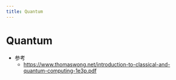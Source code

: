 ```yaml
---
title: Quantum
---
```


# Quantum

- 参考
  - https://www.thomaswong.net/introduction-to-classical-and-quantum-computing-1e3p.pdf
